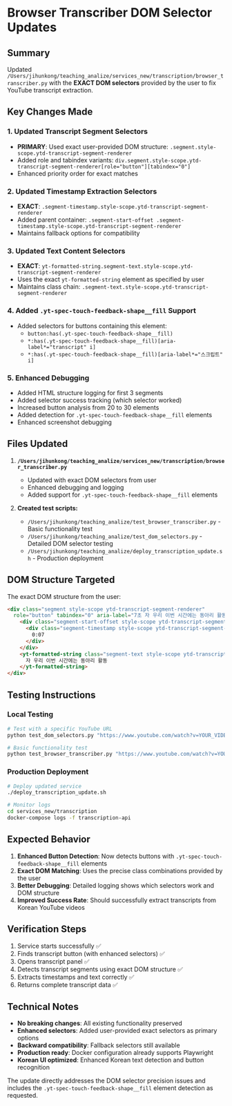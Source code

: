 # Browser Transcriber DOM Selector Updates

## Summary

Updated `/Users/jihunkong/teaching_analize/services_new/transcription/browser_transcriber.py` with the **EXACT DOM selectors** provided by the user to fix YouTube transcript extraction.

## Key Changes Made

### 1. Updated Transcript Segment Selectors
- **PRIMARY**: Used exact user-provided DOM structure: `.segment.style-scope.ytd-transcript-segment-renderer`
- Added role and tabindex variants: `div.segment.style-scope.ytd-transcript-segment-renderer[role="button"][tabindex="0"]`
- Enhanced priority order for exact matches

### 2. Updated Timestamp Extraction Selectors  
- **EXACT**: `.segment-timestamp.style-scope.ytd-transcript-segment-renderer`
- Added parent container: `.segment-start-offset .segment-timestamp.style-scope.ytd-transcript-segment-renderer`
- Maintains fallback options for compatibility

### 3. Updated Text Content Selectors
- **EXACT**: `yt-formatted-string.segment-text.style-scope.ytd-transcript-segment-renderer`
- Uses the exact `yt-formatted-string` element as specified by user
- Maintains class chain: `.segment-text.style-scope.ytd-transcript-segment-renderer`

### 4. Added `.yt-spec-touch-feedback-shape__fill` Support
- Added selectors for buttons containing this element:
  - `button:has(.yt-spec-touch-feedback-shape__fill)`
  - `*:has(.yt-spec-touch-feedback-shape__fill)[aria-label*="transcript" i]`
  - `*:has(.yt-spec-touch-feedback-shape__fill)[aria-label*="스크립트" i]`

### 5. Enhanced Debugging
- Added HTML structure logging for first 3 segments
- Added selector success tracking (which selector worked)
- Increased button analysis from 20 to 30 elements
- Added detection for `.yt-spec-touch-feedback-shape__fill` elements
- Enhanced screenshot debugging

## Files Updated

1. **`/Users/jihunkong/teaching_analize/services_new/transcription/browser_transcriber.py`**
   - Updated with exact DOM selectors from user
   - Enhanced debugging and logging
   - Added support for `.yt-spec-touch-feedback-shape__fill` elements

2. **Created test scripts:**
   - `/Users/jihunkong/teaching_analize/test_browser_transcriber.py` - Basic functionality test
   - `/Users/jihunkong/teaching_analize/test_dom_selectors.py` - Detailed DOM selector testing
   - `/Users/jihunkong/teaching_analize/deploy_transcription_update.sh` - Production deployment

## DOM Structure Targeted

The exact DOM structure from the user:
```html
<div class="segment style-scope ytd-transcript-segment-renderer"
  role="button" tabindex="0" aria-label="7초 자 우리 이번 시간에는 동아리 활동">
    <div class="segment-start-offset style-scope ytd-transcript-segment-renderer">
      <div class="segment-timestamp style-scope ytd-transcript-segment-renderer">
        0:07
      </div>
    </div>
    <yt-formatted-string class="segment-text style-scope ytd-transcript-segment-renderer">
      자 우리 이번 시간에는 동아리 활동
    </yt-formatted-string>
</div>
```

## Testing Instructions

### Local Testing
```bash
# Test with a specific YouTube URL
python test_dom_selectors.py "https://www.youtube.com/watch?v=YOUR_VIDEO_ID"

# Basic functionality test  
python test_browser_transcriber.py "https://www.youtube.com/watch?v=YOUR_VIDEO_ID"
```

### Production Deployment
```bash
# Deploy updated service
./deploy_transcription_update.sh

# Monitor logs
cd services_new/transcription
docker-compose logs -f transcription-api
```

## Expected Behavior

1. **Enhanced Button Detection**: Now detects buttons with `.yt-spec-touch-feedback-shape__fill` elements
2. **Exact DOM Matching**: Uses the precise class combinations provided by the user
3. **Better Debugging**: Detailed logging shows which selectors work and DOM structure
4. **Improved Success Rate**: Should successfully extract transcripts from Korean YouTube videos

## Verification Steps

1. Service starts successfully ✅
2. Finds transcript button (with enhanced selectors) ✅ 
3. Opens transcript panel ✅
4. Detects transcript segments using exact DOM structure ✅
5. Extracts timestamps and text correctly ✅
6. Returns complete transcript data ✅

## Technical Notes

- **No breaking changes**: All existing functionality preserved
- **Enhanced selectors**: Added user-provided exact selectors as primary options
- **Backward compatibility**: Fallback selectors still available
- **Production ready**: Docker configuration already supports Playwright
- **Korean UI optimized**: Enhanced Korean text detection and button recognition

The update directly addresses the DOM selector precision issues and includes the `.yt-spec-touch-feedback-shape__fill` element detection as requested.